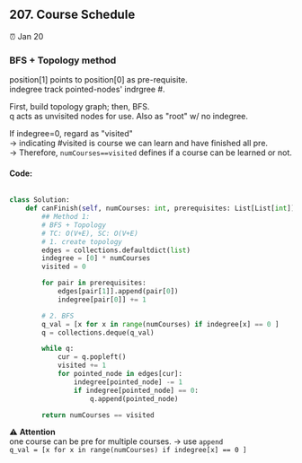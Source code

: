 ## 207. Course Schedule

:alarm_clock: Jan 20

### BFS + Topology method
position[1] points to position[0] as pre-requisite.\
indegree track pointed-nodes' indrgree #.

First, build topology graph; then, BFS.\
q acts as unvisited nodes for use. Also as "root" w/ no indegree.

If indegree=0, regard as "visited"\
-> indicating #visited is course we can learn and have finished all pre.\
-> Therefore, `numCourses==visited` defines if a course can be learned or not.

#### Code:
```python

class Solution:
    def canFinish(self, numCourses: int, prerequisites: List[List[int]]) -> bool:
        ## Method 1:
        # BFS + Topology
        # TC: O(V+E), SC: O(V+E)
        # 1. create topology
        edges = collections.defaultdict(list)
        indegree = [0] * numCourses
        visited = 0

        for pair in prerequisites:
            edges[pair[1]].append(pair[0])
            indegree[pair[0]] += 1

        # 2. BFS
        q_val = [x for x in range(numCourses) if indegree[x] == 0 ]
        q = collections.deque(q_val)

        while q:
            cur = q.popleft()
            visited += 1 
            for pointed_node in edges[cur]:
                indegree[pointed_node] -= 1
                if indegree[pointed_node] == 0:
                    q.append(pointed_node)

        return numCourses == visited

```

:warning: **Attention**\
one course can be pre for multiple courses.  ->  use `append`\
`q_val = [x for x in range(numCourses) if indegree[x] == 0 ]`
